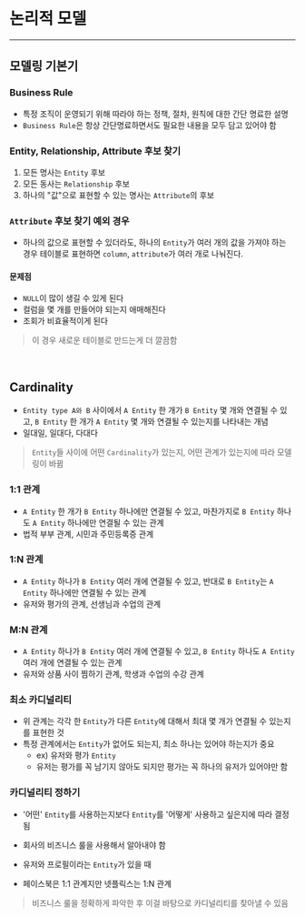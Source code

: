 # 논리적 모델
**********************

## 모델링 기본기
### Business Rule
* 특정 조직이 운영되기 위해 따라야 하는 정책, 절차, 원칙에 대한 간단 명료한 설명
* `Business Rule`은 항상 간단명료하면서도 필요한 내용을 모두 담고 있어야 함


### Entity, Relationship, Attribute 후보 찾기
1. 모든 명사는 `Entity` 후보
2. 모든 동사는 `Relationship` 후보
3. 하나의 "값"으로 표현할 수 있는 명사는 `Attribute`의 후보

### `Attribute` 후보 찾기 예외 경우
* 하나의 값으로 표현할 수 있더라도, 하나의 `Entity`가 여러 개의 값을 가져야 하는 경우 테이블로 표현하면 `column`, `attribute`가 여러 개로 나눠진다.
#### 문제점
* `NULL`이 많이 생길 수 있게 된다
* 컬럼을 몇 개를 만들어야 되는지 애매해진다
* 조회가 비효율적이게 된다
> 이 경우 새로운 테이블로 만드는게 더 깔끔함


<br/>

## Cardinality
* `Entity type A와 B` 사이에서 `A Entity` 한 개가 `B Entity` 몇 개와 연결될 수 있고, `B Entity` 한 개가 `A Entity` 몇 개와 연결될 수 있는지를 나타내는 개념
* 일대일, 일대다, 다대다

> `Entity`들 사이에 어떤 `Cardinality`가 있는지, 어떤 관계가 있는지에 따라 모델링이 바뀜

### 1:1 관계
* `A Entity` 한 개가 `B Entity` 하나에만 연결될 수 있고, 마찬가지로 `B Entity` 하나도 `A Entity` 하나에만 연결될 수 있는 관계
* 법적 부부 관계, 시민과 주민등록증 관계

### 1:N 관계
* `A Entity` 하나가 `B Entity` 여러 개에 연결될 수 있고, 반대로 `B Entity`는 `A Entity` 하나에만 연결될 수 있는 관계
* 유저와 평가의 관계, 선생님과 수업의 관계

### M:N 관계
* `A Entity` 하나가 `B Entity` 여러 개에 연결될 수 있고, `B Entity` 하나도 `A Entity` 여러 개에 연결될 수 있는 관계
* 유저와 상품 사이 찜하기 관계, 학생과 수업의 수강 관계

### 최소 카디널리티
* 위 관계는 각각 한 `Entity`가 다른 `Entity`에 대해서 최대 몇 개가 연결될 수 있는지를 표현한 것
* 특정 관계에서는 `Entity`가 없어도 되는지, 최소 하나는 있어야 하는지가 중요
  * ex) 유저와 평가 `Entity` 
  * 유저는 평가를 꼭 남기지 않아도 되지만 평가는 꼭 하나의 유저가 있어야만 함

### 카디널리티 정하기
* '어떤' `Entity`를 사용하는지보다 `Entity`를 '어떻게' 사용하고 싶은지에 따라 결정됨
* 회사의 비즈니스 룰을 사용해서 알아내야 함


* 유저와 프로필이라는 `Entity`가 있을 때
* 페이스북은 1:1 관계지만 넷플릭스는 1:N 관계
> 비즈니스 룰을 정확하게 파악한 후 이걸 바탕으로 카디널리티를 찾아낼 수 있음